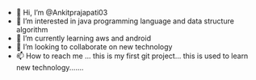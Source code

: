 - 👋 Hi, I’m @Ankitprajapati03
- 👀 I’m interested in java programming language and data structure algorithm
- 🌱 I’m currently learning aws and android
- 💞️ I’m looking to collaborate on new technology
- 📫 How to reach me ... 
this is my first  git project...
this is used to learn new technology.......
<!---
Ankitprajapati03/Ankitprajapati03 is a ✨ special ✨ repository because its `README.md` (this file) appears on your GitHub profile.
You can click the Preview link to take a look at your changes.
--->
